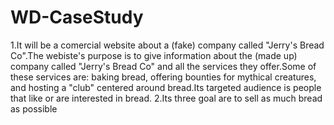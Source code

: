 # WD-CaseStudy
1.It will be a comercial website about a (fake) company called "Jerry's Bread Co".The webiste's purpose is to give information about the (made up) company called "Jerry's Bread Co" and all the services they offer.Some of these services are: baking bread, offering bounties for mythical creatures, and hosting a "club" centered around bread.Its targeted audience is people that like or are interested in bread.
2.Its three goal are to sell as much bread as possible
